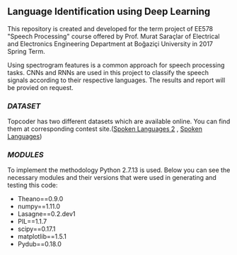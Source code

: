 ## **Language Identification using Deep Learning**

This repository is created and developed for the term project of EE578 "Speech Processing" course offered by Prof. Murat Saraçlar of Electrical and Electronics Engineering Department at Boğaziçi University in 2017 Spring Term.

Using spectrogram features is a common approach for speech processing tasks. CNNs and RNNs are used in this project to classify the speech signals according to their respective languages. The results and report will be provied on request.

### *DATASET*

Topcoder has two different datasets which are available online. You can find them at corresponding contest site.([Spoken Languages 2](https://community.topcoder.com/longcontest/?module=ViewProblemStatement&rd=16555&compid=49304) , [Spoken Languages](https://community.topcoder.com/longcontest/?module=ViewProblemStatement&rd=16498&pm=13845))

### *MODULES*

To implement the methodology Python 2.7.13 is used. Below you can see the necessary modules and their versions that were used in generating and testing this code:

- Theano==0.9.0
- numpy==1.11.0
- Lasagne==0.2.dev1
- PIL==1.1.7
- scipy==0.17.1
- matplotlib==1.5.1
- Pydub==0.18.0
